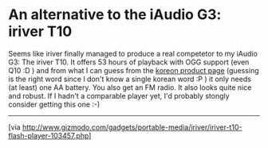 # An alternative to the iAudio G3: iriver T10

Seems like iriver finally managed to produce a real competetor to my iAudio G3: The iriver T10. It offers 53 hours of playback with OGG support (even Q10 :D ) and from what I can guess from the <a href="http://www.iriver.co.kr/common/notice/view.asp?Page=1&SrchItem=&SrchString=&idx=808">koreon product page</a> (guessing is the right word since I don't know a single korean word :P ) it only needs (at least) one AA battery. You also get an FM radio. It also looks quite nice and robust. If I hadn't a comparable player yet, I'd probably stongly consider getting this one :-)

-------------------------------



[via <a href="http://www.gizmodo.com/gadgets/portable-media/iriver/iriver-t10-flash-player-103457.php">http://www.gizmodo.com/gadgets/portable-media/iriver/iriver-t10-flash-player-103457.php</a>]